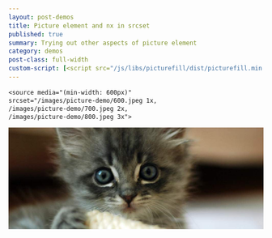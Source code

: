 ```yaml
---
layout: post-demos
title: Picture element and nx in srcset
published: true
summary: Trying out other aspects of picture element
category: demos
post-class: full-width
custom-script: [<script src="/js/libs/picturefill/dist/picturefill.min.js" async></script>]
---
```


<pre><code>&lt;source media="(min-width: 600px)"
srcset="/images/picture-demo/600.jpeg 1x,
/images/picture-demo/700.jpeg 2x,
/images/picture-demo/800.jpeg 3x"&gt;</code></pre>

<picture>
	<source media="(min-width: 600px)" srcset="/images/picture-demo/600.jpeg 1x, /images/picture-demo/700.jpeg 2x, /images/picture-demo/800.jpeg 3x">
	<img src="/images/picture-demo/fallback.jpeg" alt="fallback image">
</picture>